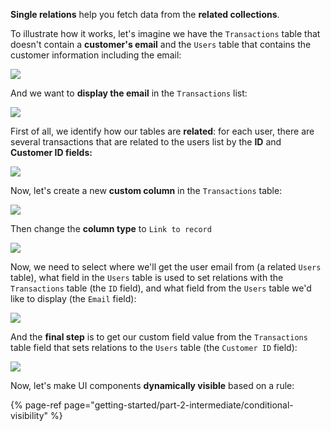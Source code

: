**Single relations** help you fetch data from the **related collections**. 

To illustrate how it works, let's imagine we have the `Transactions` table that doesn't contain a **customer's email** and the `Users` table that contains the customer information including the email:

![](https://gblobscdn.gitbook.com/assets%2F-LQ08RFAKZvFADEiXKFy%2F-MkNJppa1ZfoM33DXJBQ%2F-MkNPkf61ukzo95Sex7S%2Fimage.png?alt=media&token=54d96850-ae15-4bab-aa1f-9844298b2819)

And we want to **display the email** in the `Transactions` list:

![](https://gblobscdn.gitbook.com/assets%2F-LQ08RFAKZvFADEiXKFy%2F-MkNJppa1ZfoM33DXJBQ%2F-MkNSOI-p4c83n5VXJT5%2Fimage.png?alt=media&token=489cfb7f-3b49-4543-b938-b56c12e5c0c1)

First of all, we identify how our tables are **related**: for each user, there are several transactions that are related to the users list by the **ID** and **Customer ID fields:**

![](https://gblobscdn.gitbook.com/assets%2F-LQ08RFAKZvFADEiXKFy%2F-MkNJppa1ZfoM33DXJBQ%2F-MkNN1Zfv7MgU1uT4A6a%2Fsdhx.PNG?alt=media&token=c2ff7cac-cc06-42e0-b299-b12ee38aba8a)

Now, let's create a new **custom column** in the `Transactions` table:

![](https://gblobscdn.gitbook.com/assets%2F-LQ08RFAKZvFADEiXKFy%2F-MkNJppa1ZfoM33DXJBQ%2F-MkNTfKtz24SDPcnPcsU%2Fdeep1.gif?alt=media&token=86bdd404-fd0e-44fb-8fca-cfc1ccb92102)

Then change the **column type** to `Link to record`

![](https://gblobscdn.gitbook.com/assets%2F-LQ08RFAKZvFADEiXKFy%2F-MkNJppa1ZfoM33DXJBQ%2F-MkNUgvW4-UXL5u_HPQL%2Fdeep2.gif?alt=media&token=65118cb9-01b9-40e8-a383-d6c2d8e78a60)

Now, we need to select where we'll get the user email from \(a related `Users` table\), what field in the `Users` table is used to set relations with the `Transactions` table \(the `ID` field\), and what field from the `Users` table we'd like to display \(the `Email` field\):

![](https://gblobscdn.gitbook.com/assets%2F-LQ08RFAKZvFADEiXKFy%2F-MkNJppa1ZfoM33DXJBQ%2F-MkNWT6xG9xGbSQ0OZDQ%2Fdeep3.gif?alt=media&token=5b0a4b91-7a2d-42ec-84b9-30e9432a54c6)

And the **final step** is to get our custom field value from the `Transactions` table field that sets relations to the `Users` table \(the `Customer ID` field\):

![](https://gblobscdn.gitbook.com/assets%2F-LQ08RFAKZvFADEiXKFy%2F-MkNJppa1ZfoM33DXJBQ%2F-MkNXnKZh7yXZuEOwA7k%2Fdeep4.gif?alt=media&token=608989ad-a4a8-4da0-8610-d3b07b5b2c4a)

Now, let's make UI components **dynamically visible** based on a rule:

{% page-ref page="getting-started/part-2-intermediate/conditional-visibility" %}

